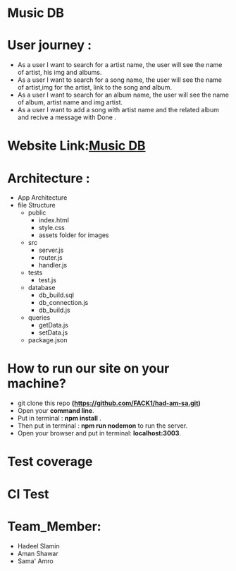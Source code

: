 # Music DB
# User journey :
  - As a user I want to search for a artist name, the user will see the name of artist, his img and albums.
  - As a user I want to search for a song name, the user will see the name of artist,img for the artist, link to the song and     album.
  - As a user I want to search for an album name, the user will see the name of album, artist name and img artist.
  - As a user I want to add a song with artist name and the related album and recive a message with Done .
 

# Website Link:[Music DB](https://music-dbapp.herokuapp.com/)
# Architecture :
- App Architecture 
- file Structure 
  - public 
    - index.html 
    - style.css 
    - assets folder for images
  - src 
    - server.js
    - router.js
    - handler.js
   - tests
     - test.js
   - database
     - db_build.sql
     - db_connection.js
     - db_build.js
   - queries
     - getData.js
     - setData.js
  - package.json
  
 
# How to run our site on your machine?
- git clone this repo **(https://github.com/FACK1/had-am-sa.git)**
- Open your **command line**.
- Put in terminal : **npm install** .
- Then put in terminal : **npm run nodemon**  to run the server.
- Open your browser and put in terminal: **localhost:3003**.

# Test coverage


# CI Test

# Team_Member:
  - Hadeel Slamin
  - Aman Shawar
  - Sama' Amro 
